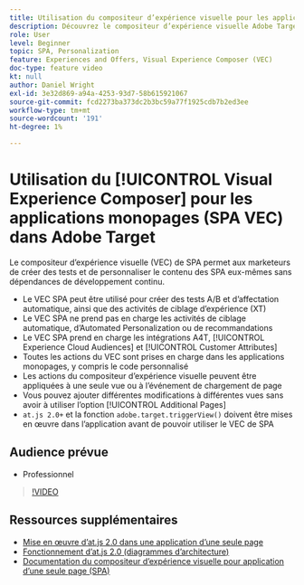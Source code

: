 ```yaml
---
title: Utilisation du compositeur d’expérience visuelle pour les applications monopages (VEC SPA)
description: Découvrez le compositeur d’expérience visuelle Adobe Target pour les applications monopages (VEC SPA). Découvrez comment créer des activités à l’aide du VEC SPA.
role: User
level: Beginner
topic: SPA, Personalization
feature: Experiences and Offers, Visual Experience Composer (VEC)
doc-type: feature video
kt: null
author: Daniel Wright
exl-id: 3e32d869-a94a-4253-93d7-58b615921067
source-git-commit: fcd2273ba373dc2b3bc59a77f1925cdb7b2ed3ee
workflow-type: tm+mt
source-wordcount: '191'
ht-degree: 1%

---
```


# Utilisation du [!UICONTROL Visual Experience Composer] pour les applications monopages (SPA VEC) dans Adobe Target

Le compositeur d’expérience visuelle (VEC) de SPA permet aux marketeurs de créer des tests et de personnaliser le contenu des SPA eux-mêmes sans dépendances de développement continu.

* Le VEC SPA peut être utilisé pour créer des tests A/B et d’affectation automatique, ainsi que des activités de ciblage d’expérience (XT)
* Le VEC SPA ne prend pas en charge les activités de ciblage automatique, d’Automated Personalization ou de recommandations
* Le VEC SPA prend en charge les intégrations A4T, [!UICONTROL Experience Cloud Audiences] et [!UICONTROL Customer Attributes]
* Toutes les actions du VEC sont prises en charge dans les applications monopages, y compris le code personnalisé
* Les actions du compositeur d’expérience visuelle peuvent être appliquées à une seule vue ou à l’événement de chargement de page
* Vous pouvez ajouter différentes modifications à différentes vues sans avoir à utiliser l’option [!UICONTROL Additional Pages]
* `at.js 2.0+` et la fonction `adobe.target.triggerView()` doivent être mises en œuvre dans l’application avant de pouvoir utiliser le VEC de SPA

## Audience prévue

* Professionnel

>[!VIDEO](https://video.tv.adobe.com/v/34769?quality=12&captions=fre_fr)


## Ressources supplémentaires

* [Mise en œuvre d’at.js 2.0 dans une application d’une seule page](../implementation/implement-atjs-20-in-a-single-page-application.md)
* [Fonctionnement d’at.js 2.0 (diagrammes d’architecture)](../implementation/understanding-how-atjs-20-works.md)
* [Documentation du compositeur d’expérience visuelle pour application d’une seule page (SPA)](https://experienceleague.adobe.com/docs/target/using/experiences/spa-visual-experience-composer.html?lang=fr)
